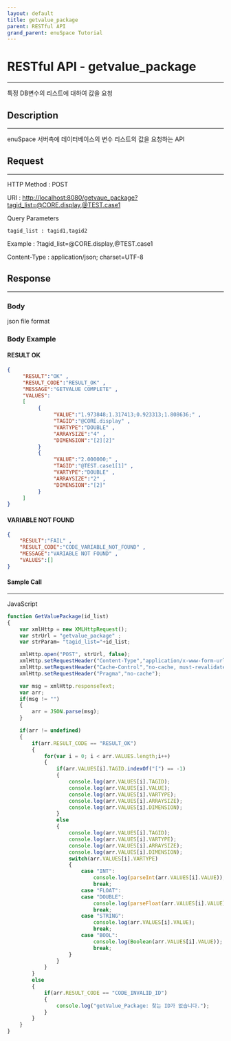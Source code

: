 ```yaml
---
layout: default
title: getvalue_package
parent: RESTful API
grand_parent: enuSpace Tutorial
---
```


# **RESTful API - getvalue\_package**

---

특정 DB변수의 리스트에 대하여 값을 요청

## **Description**

---

enuSpace 서버측에 데이터베이스의 변수 리스트의 값을 요청하는 API

## **Request**

---

HTTP Method : POST

URI : [http://localhost:8080/getvaue\_package?tagid\_list=@CORE.display,@TEST.case1](http://localhost:8080/getvaue_package?tagid_list=@CORE.display,@TEST.case1)

Query Parameters

```
tagid_list : tagid1,tagid2
```

Example : ?tagid\_list=@CORE.display,@TEST.case1

Content-Type : application/json; charset=UTF-8

## **Response**

---

### **Body**

json file format

### **Body Example**

#### RESULT OK

```json
{  
     "RESULT":"OK" ,
     "RESULT_CODE":"RESULT_OK" ,
     "MESSAGE":"GETVALUE COMPLETE" ,
     "VALUES":
     [
          {
               "VALUE":"1.973848;1.317413;0.923313;1.808636;" ,
               "TAGID":"@CORE.display" ,
               "VARTYPE":"DOUBLE" ,
               "ARRAYSIZE":"4" ,
               "DIMENSION":"[2][2]"
          }
          {
               "VALUE":"2.000000;" ,
               "TAGID":"@TEST.case1[1]" ,
               "VARTYPE":"DOUBLE" ,
               "ARRAYSIZE":"2" ,
               "DIMENSION":"[2]"
          }
     ]
}
```

#### VARIABLE NOT FOUND

```json
{
    "RESULT":"FAIL" ,
    "RESULT_CODE":"CODE_VARIABLE_NOT_FOUND" ,
    "MESSAGE":"VARIABLE NOT FOUND" ,
    "VALUES":[]
}
```

#### **Sample Call**

---

JavaScript

```js
function GetValuePackage(id_list)
{
    var xmlHttp = new XMLHttpRequest();
    var strUrl = "getvalue_package" ;
    var strParam= "tagid_list="+id_list;

    xmlHttp.open("POST", strUrl, false);
    xmlHttp.setRequestHeader("Content-Type","application/x-www-form-urlencoded;charset=UTF-8");
    xmlHttp.setRequestHeader("Cache-Control","no-cache, must-revalidate");
    xmlHttp.setRequestHeader("Pragma","no-cache");

    var msg = xmlHttp.responseText;
    var arr;
    if(msg != "")
    {
        arr = JSON.parse(msg);
    }

    if(arr != undefined)
    {
        if(arr.RESULT_CODE == "RESULT_OK")
        {
            for(var i = 0; i < arr.VALUES.length;i++)
            {
                if(arr.VALUES[i].TAGID.indexOf("[") == -1)
                {
                    console.log(arr.VALUES[i].TAGID);
                    console.log(arr.VALUES[i].VALUE);
                    console.log(arr.VALUES[i].VARTYPE);
                    console.log(arr.VALUES[i].ARRAYSIZE);
                    console.log(arr.VALUES[i].DIMENSION);
                }
                else
                {
                    console.log(arr.VALUES[i].TAGID);
                    console.log(arr.VALUES[i].VARTYPE);
                    console.log(arr.VALUES[i].ARRAYSIZE);
                    console.log(arr.VALUES[i].DIMENSION);
                    switch(arr.VALUES[i].VARTYPE)
                    {
                        case "INT":
                            console.log(parseInt(arr.VALUES[i].VALUE));
                            break;
                        case "FLOAT":
                        case "DOUBLE":
                            console.log(parseFloat(arr.VALUES[i].VALUE));
                            break;
                        case "STRING":
                            console.log(arr.VALUES[i].VALUE);
                            break;
                        case "BOOL":
                            console.log(Boolean(arr.VALUES[i].VALUE));
                            break;
                    }
                }
            }
        }
        else
        {
            if(arr.RESULT_CODE == "CODE_INVALID_ID")
            {
                console.log("getValue_Package: 찾는 ID가 없습니다.");
            }
        }
    }
}
```



